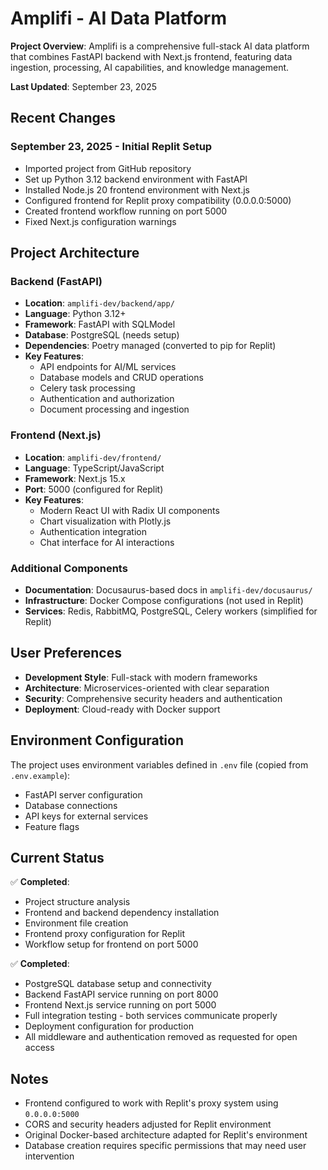 # Amplifi - AI Data Platform

**Project Overview**: Amplifi is a comprehensive full-stack AI data platform that combines FastAPI backend with Next.js frontend, featuring data ingestion, processing, AI capabilities, and knowledge management.

**Last Updated**: September 23, 2025

## Recent Changes

### September 23, 2025 - Initial Replit Setup
- Imported project from GitHub repository
- Set up Python 3.12 backend environment with FastAPI
- Installed Node.js 20 frontend environment with Next.js
- Configured frontend for Replit proxy compatibility (0.0.0.0:5000)
- Created frontend workflow running on port 5000
- Fixed Next.js configuration warnings

## Project Architecture

### Backend (FastAPI)
- **Location**: `amplifi-dev/backend/app/`
- **Language**: Python 3.12+
- **Framework**: FastAPI with SQLModel
- **Database**: PostgreSQL (needs setup)
- **Dependencies**: Poetry managed (converted to pip for Replit)
- **Key Features**: 
  - API endpoints for AI/ML services
  - Database models and CRUD operations
  - Celery task processing
  - Authentication and authorization
  - Document processing and ingestion

### Frontend (Next.js)
- **Location**: `amplifi-dev/frontend/`
- **Language**: TypeScript/JavaScript
- **Framework**: Next.js 15.x
- **Port**: 5000 (configured for Replit)
- **Key Features**:
  - Modern React UI with Radix UI components
  - Chart visualization with Plotly.js
  - Authentication integration
  - Chat interface for AI interactions

### Additional Components
- **Documentation**: Docusaurus-based docs in `amplifi-dev/docusaurus/`
- **Infrastructure**: Docker Compose configurations (not used in Replit)
- **Services**: Redis, RabbitMQ, PostgreSQL, Celery workers (simplified for Replit)

## User Preferences

- **Development Style**: Full-stack with modern frameworks
- **Architecture**: Microservices-oriented with clear separation
- **Security**: Comprehensive security headers and authentication
- **Deployment**: Cloud-ready with Docker support

## Environment Configuration

The project uses environment variables defined in `.env` file (copied from `.env.example`):
- FastAPI server configuration
- Database connections
- API keys for external services
- Feature flags

## Current Status

✅ **Completed**:
- Project structure analysis
- Frontend and backend dependency installation
- Environment file creation
- Frontend proxy configuration for Replit
- Workflow setup for frontend on port 5000

✅ **Completed**:
- PostgreSQL database setup and connectivity
- Backend FastAPI service running on port 8000
- Frontend Next.js service running on port 5000
- Full integration testing - both services communicate properly
- Deployment configuration for production
- All middleware and authentication removed as requested for open access

## Notes

- Frontend configured to work with Replit's proxy system using `0.0.0.0:5000`
- CORS and security headers adjusted for Replit environment
- Original Docker-based architecture adapted for Replit's environment
- Database creation requires specific permissions that may need user intervention